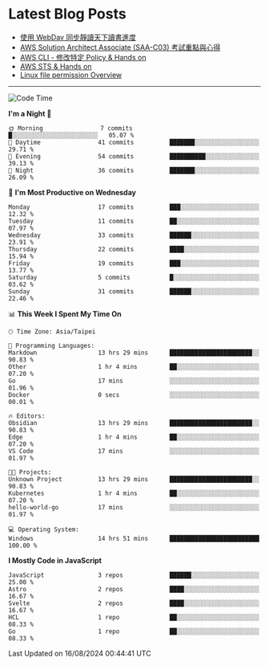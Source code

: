 # Latest Blog Posts
<!-- BLOG-POST-LIST:START -->
- [使用 WebDav 同步靜讀天下讀書進度](https://blog.vinny987.xyz/blog/2024/use-webdav-to-sync-reading-progress-on-moon-app/)
- [AWS Solution Architect Associate &lpar;SAA-C03&rpar; 考試重點與心得](https://blog.vinny987.xyz/blog/2024/key-points-and-insights-on-the-aws-solution-architect-associate-saa-c03-exam/)
- [AWS CLI - 修改特定 Policy &amp; Hands on](https://blog.vinny987.xyz/blog/2024/aws-cli-modify-a-specific-policy-hands-on/)
- [AWS STS &amp; Hands on](https://blog.vinny987.xyz/blog/2024/aws-sts-hands-on/)
- [Linux file permission Overview](https://blog.vinny987.xyz/blog/2024/linux-file-permission-overview/)
<!-- BLOG-POST-LIST:END -->

---

<!--START_SECTION:waka-->
![Code Time](http://img.shields.io/badge/Code%20Time-346%20hrs%2053%20mins-blue)

**I'm a Night 🦉** 

```text
🌞 Morning                7 commits           █░░░░░░░░░░░░░░░░░░░░░░░░   05.07 % 
🌆 Daytime                41 commits          ███████░░░░░░░░░░░░░░░░░░   29.71 % 
🌃 Evening                54 commits          ██████████░░░░░░░░░░░░░░░   39.13 % 
🌙 Night                  36 commits          ███████░░░░░░░░░░░░░░░░░░   26.09 % 
```
📅 **I'm Most Productive on Wednesday** 

```text
Monday                   17 commits          ███░░░░░░░░░░░░░░░░░░░░░░   12.32 % 
Tuesday                  11 commits          ██░░░░░░░░░░░░░░░░░░░░░░░   07.97 % 
Wednesday                33 commits          ██████░░░░░░░░░░░░░░░░░░░   23.91 % 
Thursday                 22 commits          ████░░░░░░░░░░░░░░░░░░░░░   15.94 % 
Friday                   19 commits          ███░░░░░░░░░░░░░░░░░░░░░░   13.77 % 
Saturday                 5 commits           █░░░░░░░░░░░░░░░░░░░░░░░░   03.62 % 
Sunday                   31 commits          ██████░░░░░░░░░░░░░░░░░░░   22.46 % 
```


📊 **This Week I Spent My Time On** 

```text
🕑︎ Time Zone: Asia/Taipei

💬 Programming Languages: 
Markdown                 13 hrs 29 mins      ███████████████████████░░   90.83 % 
Other                    1 hr 4 mins         ██░░░░░░░░░░░░░░░░░░░░░░░   07.20 % 
Go                       17 mins             ░░░░░░░░░░░░░░░░░░░░░░░░░   01.96 % 
Docker                   0 secs              ░░░░░░░░░░░░░░░░░░░░░░░░░   00.01 % 

🔥 Editors: 
Obsidian                 13 hrs 29 mins      ███████████████████████░░   90.83 % 
Edge                     1 hr 4 mins         ██░░░░░░░░░░░░░░░░░░░░░░░   07.20 % 
VS Code                  17 mins             ░░░░░░░░░░░░░░░░░░░░░░░░░   01.97 % 

🐱‍💻 Projects: 
Unknown Project          13 hrs 29 mins      ███████████████████████░░   90.83 % 
Kubernetes               1 hr 4 mins         ██░░░░░░░░░░░░░░░░░░░░░░░   07.20 % 
hello-world-go           17 mins             ░░░░░░░░░░░░░░░░░░░░░░░░░   01.97 % 

💻 Operating System: 
Windows                  14 hrs 51 mins      █████████████████████████   100.00 % 
```

**I Mostly Code in JavaScript** 

```text
JavaScript               3 repos             ██████░░░░░░░░░░░░░░░░░░░   25.00 % 
Astro                    2 repos             ████░░░░░░░░░░░░░░░░░░░░░   16.67 % 
Svelte                   2 repos             ████░░░░░░░░░░░░░░░░░░░░░   16.67 % 
HCL                      1 repo              ██░░░░░░░░░░░░░░░░░░░░░░░   08.33 % 
Go                       1 repo              ██░░░░░░░░░░░░░░░░░░░░░░░   08.33 % 
```




 Last Updated on 16/08/2024 00:44:41 UTC
<!--END_SECTION:waka-->

<!--
**vincent97277/vincent97277** is a ✨ _special_ ✨ repository because its `README.md` (this file) appears on your GitHub profile.

Here are some ideas to get you started:

- 🔭 I’m currently working on ...
- 🌱 I’m currently learning ...
- 👯 I’m looking to collaborate on ...
- 🤔 I’m looking for help with ...
- 💬 Ask me about ...
- 📫 How to reach me: ...
- 😄 Pronouns: ...
- ⚡ Fun fact: ...
-->

